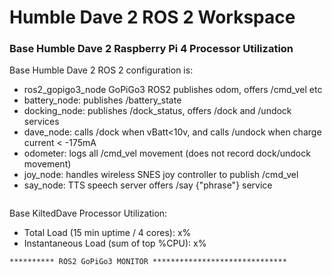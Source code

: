 # Humble Dave 2  ROS 2 Workspace


### Base Humble Dave 2  Raspberry Pi 4 Processor Utilization

Base Humble Dave 2 ROS 2 configuration is:  
- ros2_gopigo3_node GoPiGo3 ROS2 publishes odom, offers /cmd_vel etc  
- battery_node: publishes /battery_state  
- docking_node: publishes /dock_status, offers /dock and /undock services  
- dave_node: calls /dock when vBatt<10v, and calls /undock when charge current < -175mA  
- odometer: logs all /cmd_vel movement (does not record dock/undock movement)  
- joy_node: handles wireless SNES joy controller to publish /cmd_vel  
- say_node: TTS speech server offers /say {"phrase"} service  



```

```

Base KiltedDave Processor Utilization:  
- Total Load (15 min uptime / 4 cores): x%   
- Instantaneous Load (sum of top %CPU): x%  

```
********** ROS2 GoPiGo3 MONITOR ******************************

```
